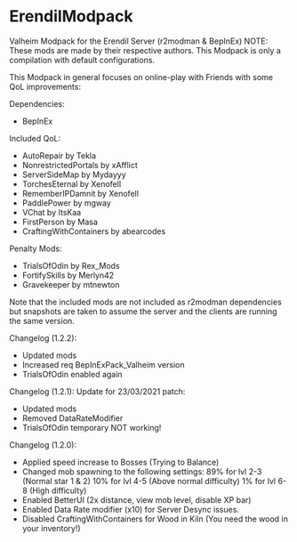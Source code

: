 # ErendilModpack
Valheim Modpack for the Erendil Server (r2modman &amp; BepInEx)
NOTE: These mods are made by their respective authors. This Modpack is only a compilation with default configurations.

This Modpack in general focuses on online-play with Friends with some QoL improvements:

Dependencies:
- BepInEx

Included QoL:
- AutoRepair by Tekla
- NonrestrictedPortals by xAfflict
- ServerSideMap by Mydayyy
- TorchesEternal by Xenofell
- RememberIPDamnit by Xenofell
- PaddlePower by mgway
- VChat by ItsKaa
- FirstPerson by Masa
- CraftingWithContainers by abearcodes

Penalty Mods:
- TrialsOfOdin by Rex_Mods
- FortifySkills by Merlyn42
- Gravekeeper by mtnewton

Note that the included mods are not included as r2modman dependencies but snapshots are taken to assume the server and the clients are running the same version. 



Changelog (1.2.2):
- Updated mods
- Increased req BepInExPack_Valheim version
- TrialsOfOdin enabled again

Changelog (1.2.1):
Update for 23/03/2021 patch:
- Updated mods
- Removed DataRateModifier
- TrialsOfOdin temporary NOT working! 

Changelog (1.2.0):
- Applied speed increase to Bosses (Trying to Balance)
- Changed mob spawning to the following settings:
89% for lvl 2-3 (Normal star 1 & 2)
10% for lvl 4-5 (Above normal difficulty)
1% for lvl 6-8 (High difficulty)
- Enabled BetterUI (2x distance, view mob level, disable XP bar)
- Enabled Data Rate modifier (x10) for Server Desync issues.
- Disabled CraftingWithContainers for Wood in Kiln (You need the wood in your inventory!)

